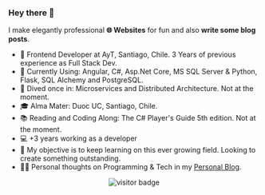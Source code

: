 ### Hey there 👋

I make elegantly professional **🌐 Websites** for fun and also **write some blog posts**.   

* 💼   Frontend Developer at AyT, Santiago, Chile. 3 Years of previous experience as Full Stack Dev.
* 🧱   Currently Using: Angular, C#, Asp.Net Core, MS SQL Server & Python, Flask, SQL Alchemy and PostgreSQL.
* 🔬   Dived once in: Microservices and Distributed Architecture. Not at the moment.
* 🎓   Alma Mater: Duoc UC, Santiago, Chile.
* 📚   Reading and Coding Along: The C# Player's Guide 5th edition. Not at the moment.
* 💻   +3 years working as a developer
* 🧭   My objective is to keep learning on this ever growing field. Looking to create something outstanding.
* ✍🏻   Personal thoughts on Programming & Tech in my [Personal Blog](https://eldritchdev.medium.com).

<!--
<details>
  <summary>Some other achievements about me</summary>
  <br>

* 💖   I love my work and life. 
* 🎉   Alumni at ZTM
* 👑   Some GitHub statistical reports:

<p align="center">
 <img align="center" src="https://github-readme-stats.vercel.app/api?username=eldritch-dev&theme=tokyonight&show_icons=true&count_private=true&include_all_commits=true&line_height=21" alt="eldritch-dev's Github Stats" />
</p>
</details>
  
<hr>
-->
<p align="center">
<img src="https://visitor-badge.laobi.icu/badge?page_id=eldritch-dev.eldritch-dev" alt="visitor badge"/>
</p>
